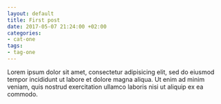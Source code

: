 ```yaml
---
layout: default
title: First post
date: 2017-05-07 21:24:00 +02:00
categories:
- cat-one
tags:
- tag-one
---
```


Lorem ipsum dolor sit amet, consectetur adipisicing elit, sed do eiusmod tempor incididunt ut labore et dolore magna aliqua. Ut enim ad minim veniam, quis nostrud exercitation ullamco laboris nisi ut aliquip ex ea commodo.